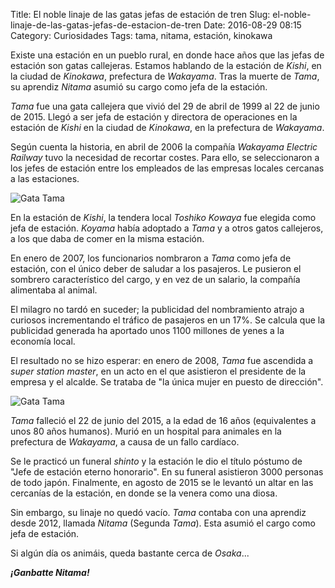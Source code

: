 Title: El noble linaje de las gatas jefas de estación de tren
Slug: el-noble-linaje-de-las-gatas-jefas-de-estacion-de-tren
Date: 2016-08-29 08:15
Category: Curiosidades
Tags: tama, nitama, estación, kinokawa



Existe una estación en un pueblo rural, en donde hace años que las jefas de estación son gatas callejeras. Estamos hablando de la estación de *Kishi*, en la ciudad de *Kinokawa*, prefectura de *Wakayama*. Tras la muerte de *Tama*, su aprendiz *Nitama* asumió su cargo como jefa de la estación.

*Tama* fue una gata callejera que vivió del 29 de abril de 1999 al 22 de junio de 2015. Llegó a ser jefa de estación y directora de operaciones en la estación de *Kishi* en la ciudad de *Kinokawa*, en la prefectura de *Wakayama*.

Según cuenta la historia, en abril de 2006 la compañía *Wakayama Electric Railway* tuvo la necesidad de recortar costes. Para ello, se seleccionaron a los jefes de estación entre los empleados de las empresas locales cercanas a las estaciones.

![Gata Tama]({filename}/images/tama_cat_1.jpg)

En la estación de *Kishi*, la tendera local *Toshiko Kowaya* fue elegida como jefa de estación. *Koyama* había adoptado a *Tama* y a otros gatos callejeros, a los que daba de comer en la misma estación.

En enero de 2007, los funcionarios nombraron a *Tama* como jefa de estación, con el único deber de saludar a los pasajeros. Le pusieron el sombrero característico del cargo, y en vez de un salario, la compañía alimentaba al animal.

El milagro no tardó en suceder; la publicidad del nombramiento atrajo a curiosos incrementando el tráfico de pasajeros en un 17%. Se calcula que la publicidad generada ha aportado unos 1100 millones de yenes a la economía local.

El resultado no se hizo esperar: en enero de 2008, *Tama* fue ascendida a *super station master*, en un acto en el que asistieron el presidente de la empresa y el alcalde. Se trataba de "la única mujer en puesto de dirección".

![Gata Tama]({filename}/images/tama_cat_2.jpg)

*Tama* falleció el 22 de junio del 2015, a la edad de 16 años (equivalentes a unos 80 años humanos). Murió en un hospital para animales en la prefectura de *Wakayama*, a causa de un fallo cardíaco.

Se le practicó un funeral *shinto* y la estación le dio el título póstumo de "Jefe de estación eterno honorario". En su funeral asistieron 3000 personas de todo japón. Finalmente, en agosto de 2015 se le levantó un altar en las cercanías de la estación, en donde se la venera como una diosa.

Sin embargo, su linaje no quedó vacío. *Tama* contaba con una aprendiz desde 2012, llamada *Nitama* (Segunda *Tama*). Esta asumió el cargo como jefa de estación.

Si algún día os animáis, queda bastante cerca de *Osaka*...

***¡Ganbatte Nitama!***
